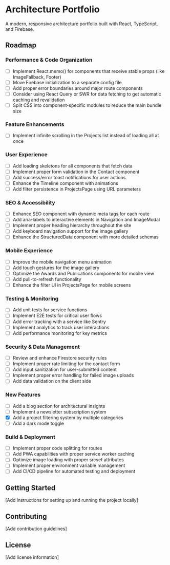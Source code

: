 # Architecture Portfolio

A modern, responsive architecture portfolio built with React, TypeScript, and Firebase.

## Roadmap

### Performance & Code Organization
- [ ] Implement React.memo() for components that receive stable props (like ImageFallback, Footer)
- [ ] Move Firebase initialization to a separate config file
- [ ] Add proper error boundaries around major route components
- [ ] Consider using React Query or SWR for data fetching to get automatic caching and revalidation
- [ ] Split CSS into component-specific modules to reduce the main bundle size

### Feature Enhancements
- [ ] Implement infinite scrolling in the Projects list instead of loading all at once

### User Experience
- [ ] Add loading skeletons for all components that fetch data
- [ ] Implement proper form validation in the Contact component
- [ ] Add success/error toast notifications for user actions
- [ ] Enhance the Timeline component with animations
- [ ] Add filter persistence in ProjectsPage using URL parameters

### SEO & Accessibility
- [ ] Enhance SEO component with dynamic meta tags for each route
- [ ] Add aria-labels to interactive elements in Navigation and ImageModal
- [ ] Implement proper heading hierarchy throughout the site
- [ ] Add keyboard navigation support for the image gallery
- [ ] Enhance the StructuredData component with more detailed schemas

### Mobile Experience
- [ ] Improve the mobile navigation menu animation
- [ ] Add touch gestures for the image gallery
- [ ] Optimize the Awards and Publications components for mobile view
- [ ] Add pull-to-refresh functionality
- [ ] Enhance the filter UI in ProjectsPage for mobile screens

### Testing & Monitoring
- [ ] Add unit tests for service functions
- [ ] Implement E2E tests for critical user flows
- [ ] Add error tracking with a service like Sentry
- [ ] Implement analytics to track user interactions
- [ ] Add performance monitoring for key metrics

### Security & Data Management
- [ ] Review and enhance Firestore security rules
- [ ] Implement proper rate limiting for the contact form
- [ ] Add input sanitization for user-submitted content
- [ ] Implement proper error handling for failed image uploads
- [ ] Add data validation on the client side

### New Features
- [ ] Add a blog section for architectural insights
- [ ] Implement a newsletter subscription system
- [x] Add a project filtering system by multiple categories
- [ ] Add a dark mode toggle

### Build & Deployment
- [ ] Implement proper code splitting for routes
- [ ] Add PWA capabilities with proper service worker caching
- [ ] Optimize image loading with proper srcset attributes
- [ ] Implement proper environment variable management
- [ ] Add CI/CD pipeline for automated testing and deployment

## Getting Started

[Add instructions for setting up and running the project locally]

## Contributing

[Add contribution guidelines]

## License

[Add license information]
